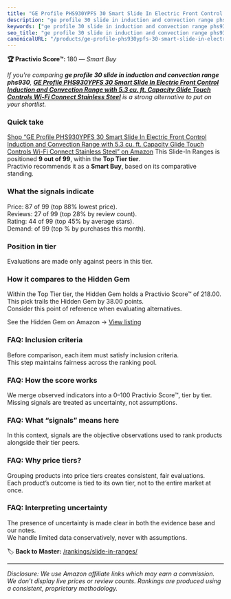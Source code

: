 ```yaml
---
title: "GE Profile PHS930YPFS 30 Smart Slide In Electric Front Control Induction and Convection Range with 5.3 cu. ft. Capacity Glide Touch Controls Wi-Fi Connect Stainless Steel"
description: "ge profile 30 slide in induction and convection range phs930: Data-driven within Top Tier ranking using the Practivio Score™. Positioned by quality, value, dem…"
keywords: ["ge profile 30 slide in induction and convection range phs930"]
seo_title: "ge profile 30 slide in induction and convection range phs930 — Smart Buy Top Tier (2025)"
canonicalURL: "/products/ge-profile-phs930ypfs-30-smart-slide-in-electric-front-control-induction-and-convection-range-with-53-cu-ft-capacity-glide-touch-controls-wi-fi-connect-stainless-steel-B086P72CSZ/"
---
```


**🏆 Practivio Score™:** 180 — _Smart Buy_


*If you're comparing **ge profile 30 slide in induction and convection range phs930**, **[GE Profile PHS930YPFS 30 Smart Slide In Electric Front Control Induction and Convection Range with 5.3 cu. ft. Capacity Glide Touch Controls Wi-Fi Connect Stainless Steel](https://www.amazon.com/dp/B086P72CSZ?tag=practivio-20)** is a strong alternative to put on your shortlist.*
### Quick take
[Shop “GE Profile PHS930YPFS 30 Smart Slide In Electric Front Control Induction and Convection Range with 5.3 cu. ft. Capacity Glide Touch Controls Wi-Fi Connect Stainless Steel” on Amazon](https://www.amazon.com/dp/B086P72CSZ?tag=practivio-20)
This Slide-In Ranges is positioned **9 out of 99**, within the **Top Tier tier**.  
Practivio recommends it as a **Smart Buy**, based on its comparative standing.

### What the signals indicate
Price: 87 of 99 (top 88% lowest price).  
Reviews: 27 of 99 (top 28% by review count).  
Rating: 44 of 99 (top 45% by average stars).  
Demand:  of 99 (top % by purchases this month).

### Position in tier
Evaluations are made only against peers in this tier.

### How it compares to the Hidden Gem
Within the Top Tier tier, the Hidden Gem holds a Practivio Score™ of 218.00.  
This pick trails the Hidden Gem by 38.00 points.  
Consider this point of reference when evaluating alternatives.  

See the Hidden Gem on Amazon → [View listing](https://www.amazon.com/dp/B088FZHKKL?tag=practivio-20)

### FAQ: Inclusion criteria
Before comparison, each item must satisfy inclusion criteria.  
This step maintains fairness across the ranking pool.

### FAQ: How the score works
We merge observed indicators into a 0–100 Practivio Score™, tier by tier.  
Missing signals are treated as uncertainty, not assumptions.

### FAQ: What “signals” means here
In this context, signals are the objective observations used to rank products alongside their tier peers.

### FAQ: Why price tiers?
Grouping products into price tiers creates consistent, fair evaluations.  
Each product’s outcome is tied to its own tier, not to the entire market at once.

### FAQ: Interpreting uncertainty
The presence of uncertainty is made clear in both the evidence base and our notes.  
We handle limited data conservatively, never with assumptions.


🏷️ **Back to Master:** [/rankings/slide-in-ranges/](/rankings/slide-in-ranges/)

---
_Disclosure: We use Amazon affiliate links which may earn a commission. We don’t display live prices or review counts. Rankings are produced using a consistent, proprietary methodology._
